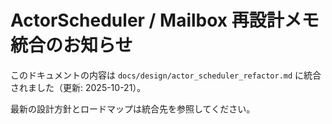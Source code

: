 # ActorScheduler / Mailbox 再設計メモ統合のお知らせ

このドキュメントの内容は `docs/design/actor_scheduler_refactor.md` に統合されました（更新: 2025-10-21）。

最新の設計方針とロードマップは統合先を参照してください。
